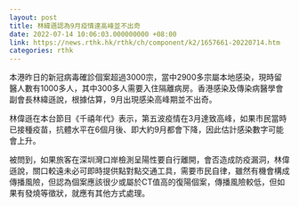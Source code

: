 ```yaml
---
layout: post
title: 林緯遜認為9月疫情達高峰並不出奇
date: 2022-07-14 10:06:03.000000000 +08:00
link: https://news.rthk.hk/rthk/ch/component/k2/1657661-20220714.htm
categories: rthk
---
```


本港昨日的新冠病毒確診個案超過3000宗，當中2900多宗屬本地感染，現時留醫人數有1000多人，其中300多人需要入住隔離病房。香港感染及傳染病醫學會副會長林緯遜說，根據估算，9月出現感染高峰期並不出奇。 

林偉遜在本台節目《千禧年代》表示，第五波疫情在3月達致高峰，如果市民當時已接種疫苗，抗體水平在6個月後、即大約9月都會下降，因此估計感染數字可能會上升。

被問到，如果旅客在深圳灣口岸檢測呈陽性要自行離開，會否造成防疫漏洞，林偉遜說，關口較遠未必可即時提供點對點交通工具，需要市民自律，雖然有機會構成傳播風險，但認為個案應該很少或屬於CT值高的復陽個案，傳播風險較低，但如果有發燒等徵狀，就應有其他方式處理。
